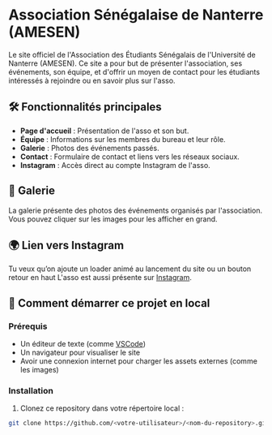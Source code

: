 # Association Sénégalaise de Nanterre (AMESEN)

Le site officiel de l'Association des Étudiants Sénégalais de l'Université de Nanterre (AMESEN). Ce site a pour but de présenter l'association, ses événements, son équipe, et d'offrir un moyen de contact pour les étudiants intéressés à rejoindre ou en savoir plus sur l'asso.

## 🛠 Fonctionnalités principales

- **Page d'accueil** : Présentation de l'asso et son but.
- **Équipe** : Informations sur les membres du bureau et leur rôle.
- **Galerie** : Photos des événements passés.
- **Contact** : Formulaire de contact et liens vers les réseaux sociaux.
- **Instagram** : Accès direct au compte Instagram de l'asso.

## 📸 Galerie

La galerie présente des photos des événements organisés par l'association. Vous pouvez cliquer sur les images pour les afficher en grand.

## 🌍 Lien vers Instagram
Tu veux qu’on ajoute un loader animé au lancement du site ou un bouton retour en haut 
L'asso est aussi présente sur [Instagram](https://www.instagram.com/senegalais_de_nanterre/).

## 🚀 Comment démarrer ce projet en local

### Prérequis

- Un éditeur de texte (comme [VSCode](https://code.visualstudio.com/))
- Un navigateur pour visualiser le site
- Avoir une connexion internet pour charger les assets externes (comme les images)

### Installation

1. Clonez ce repository dans votre répertoire local :

```bash
git clone https://github.com/<votre-utilisateur>/<nom-du-repository>.git
